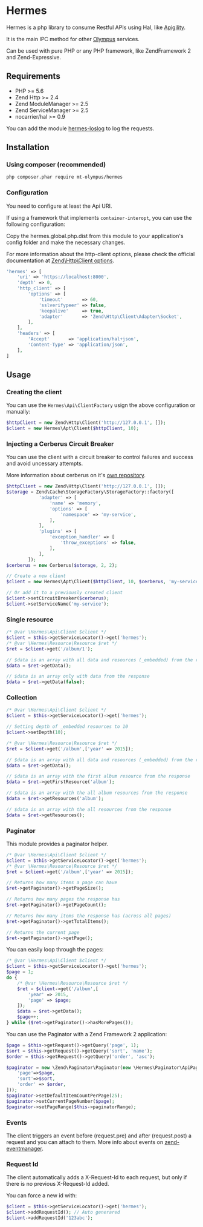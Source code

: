 # Hermes

Hermes is a php library to consume Restful APIs using Hal, like [Apigility](http://apigility.org).

It is the main IPC method for other [Olympus](https://github.com/mt-olympus/Olympus) services. 

Can be used with pure PHP or any PHP framework, like ZendFramework 2 and Zend-Expressive. 

## Requirements

* PHP >= 5.6
* Zend Http >= 2.4
* Zend ModuleManager >= 2.5
* Zend ServiceManager >= 2.5
* nocarrier/hal >= 0.9

You can add the module [hermes-loslog](https://github.com/mt-olympus/hermes-loslog) to log the requests.

## Installation
### Using composer (recommended)

```bash
php composer.phar require mt-olympus/hermes
```

### Configuration
You need to configure at least the Api URI.

If using a framework that implements `container-interopt`, you can use the following configuration:

Copy the hermes.global.php.dist from this module to your application's config folder and make the necessary changes.

For more information about the http-client options, please check the official documentation at
[Zend\Http\Client options](http://framework.zend.com/manual/current/en/modules/zend.http.client.html#configuration).  

```php
'hermes' => [
    'uri' => 'https://localhost:8000',
    'depth' => 0,
    'http_client' => [
        'options' => [
            'timeout'       => 60,
            'sslverifypeer' => false,
            'keepalive'     => true,
            'adapter'       => 'Zend\Http\Client\Adapter\Socket',
        ],
    ],
    'headers' => [
        'Accept'       => 'application/hal+json',
        'Content-Type' => 'application/json',
    ],
]
```

## Usage

### Creating the client
You can use the `Hermes\Api\ClientFactory` usign the above configuration or manually:
```php
$httpClient = new Zend\Http\Client('http://127.0.0.1', []);
$client = new Hermes\Apt\Client($httpClient, 10);
```

### Injecting a Cerberus Circuit Breaker
You can use the client with a circuit breaker to control failures and success and avoid uncessary attempts. 

More information about cerberus on it's [own repository](https://github.com/mt-olympus/cerberus).

```php
$httpClient = new Zend\Http\Client('http://127.0.0.1', []);
$storage = Zend\Cache\StorageFactory\StorageFactory::factory([
            'adapter' => [
                'name' => 'memory',
                'options' => [
                    'namespace' => 'my-service',
                ],
            ],
            'plugins' => [
                'exception_handler' => [
                    'throw_exceptions' => false,
                ],
            ],
        ]);
$cerberus = new Cerberus($storage, 2, 2);

// Create a new client
$client = new Hermes\Apt\Client($httpClient, 10, $cerberus, 'my-service');

// Or add it to a previously created client 
$client->setCircuitBreaker($cerberus);
$client->setServiceName('my-service');
```

### Single resource
```php
/* @var \Hermes\Api\Client $client */
$client = $this->getServiceLocator()->get('hermes');
/* @var \Hermes\Resource\Resource $ret */
$ret = $client->get('/album/1');

// $data is an array with all data and resources (_embedded) from the response
$data = $ret->getData();

// $data is an array only with data from the response
$data = $ret->getData(false);
```

### Collection
```php
/* @var \Hermes\Api\Client $client */
$client = $this->getServiceLocator()->get('hermes');

// Setting depth of _embedded resources to 10
$client->setDepth(10);

/* @var \Hermes\Resource\Resource $ret */
$ret = $client->get('/album',['year' => 2015]);

// $data is an array with all data and resources (_embedded) from the response
$data = $ret->getData();

// $data is an array with the first album resource from the response
$data = $ret->getFirstResource('album');

// $data is an array with the all album resources from the response
$data = $ret->getResources('album');

// $data is an array with the all resources from the response
$data = $ret->getResources();
```

### Paginator

This module provides a paginator helper.

```php
/* @var \Hermes\Api\Client $client */
$client = $this->getServiceLocator()->get('hermes');
/* @var \Hermes\Resource\Resource $ret */
$ret = $client->get('/album',['year' => 2015]);

// Returns how many items a page can have
$ret->getPaginator()->getPageSize();

// Returns how many pages the response has
$ret->getPaginator()->getPageCount();

// Returns how many items the response has (across all pages)
$ret->getPaginator()->getTotalItems();

// Returns the current page
$ret->getPaginator()->getPage();
```

You can easily loop through the pages:
```php
/* @var \Hermes\Api\Client $client */
$client = $this->getServiceLocator()->get('hermes');
$page = 1;
do {
    /* @var \Hermes\Resource\Resource $ret */
    $ret = $client->get('/album',[
        'year' => 2015,
        'page' => $page;
    ]);
    $data = $ret->getData();
    $page++;
} while ($ret->getPaginator()->hasMorePages());
```

You can use the Paginator with a Zend Framework 2 application:
```php
$page = $this->getRequest()->getQuery('page', 1);
$sort = $this->getRequest()->getQuery('sort', 'name');
$order = $this->getRequest()->getQuery('order', 'asc');

$paginator = new \Zend\Paginator\Paginator(new \Hermes\Paginator\ApiPaginator($client, $url, 'album', [
    'page'=>$page,
    'sort'=>$sort,
    'order' => $order,
]));
$paginator->setDefaultItemCountPerPage(25);
$paginator->setCurrentPageNumber($page);
$paginator->setPageRange($this->paginatorRange);
```

### Events

The client triggers an event before (request.pre) and after (request.post) a request and you can attach to them.
More info about events on [zend-eventmanager](https://github.com/zendframework/zend-eventmanager).

### Request Id

The client automatically adds a X-Request-Id to each request, but only if there is no previous X-Request-Id added.

You can force a new id with:
```php
$client = $this->getServiceLocator()->get('hermes');
$client->addRequestId(); // Auto generared
$client->addRequestId('123abc');
```
